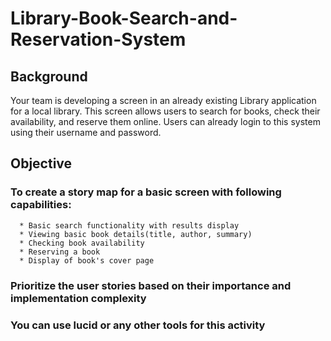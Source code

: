 # Library-Book-Search-and-Reservation-System

## Background
Your team is developing a screen in an already existing Library application for a local library. This screen allows users to search for books, check their availability, and reserve them online. 
Users can already login to this system using their username and password. 

## Objective
### To create a story map for a basic screen with following capabilities:
      * Basic search functionality with results display
      * Viewing basic book details(title, author, summary)
      * Checking book availability
      * Reserving a book
      * Display of book's cover page
      
### Prioritize the user stories based on their importance and implementation complexity
### You can use lucid or any other tools for this activity

